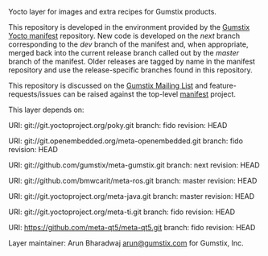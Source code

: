 Yocto layer for images and extra recipes for Gumstix products.

This repository is developed in the environment provided by the
[Gumstix Yocto manifest][yocto-manifest] repository.  New code is
developed on the *next* branch corresponding to the *dev* branch of the
manifest and, when appropriate, merged back into the current release
branch called out by the *master* branch of the manifest. Older
releases are tagged by name in the manifest repository and use the
release-specific branches found in this repository.

This repository is discussed on the [Gumstix Mailing List][mailing-list]
and feature-requests/issues can be raised against the top-level
[manifest][yocto-manifest] project.

[yocto-manifest]: https://github.com/gumstix/yocto-manifest
[mailing-list]: https://lists.sourceforge.net/lists/listinfo/gumstix-users

This layer depends on:

URI: git://git.yoctoproject.org/poky.git
branch: fido
revision: HEAD

URI: git://git.openembedded.org/meta-openembedded.git
branch: fido
revision: HEAD

URI: git://github.com/gumstix/meta-gumstix.git
branch: next
revision: HEAD

URI: git://github.com/bmwcarit/meta-ros.git
branch: master
revision: HEAD

URI: git://git.yoctoproject.org/meta-java.git
branch: master
revision: HEAD

URI: git://git.yoctoproject.org/meta-ti.git
branch: fido
revision: HEAD

URI: https://github.com/meta-qt5/meta-qt5.git
branch: fido
revision: HEAD

Layer maintainer: Arun Bharadwaj <arun@gumstix.com> for Gumstix, Inc.
